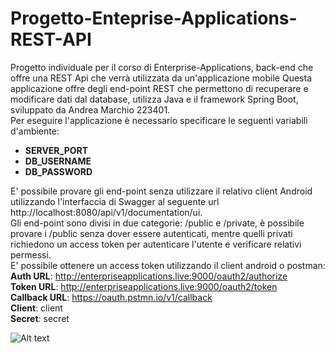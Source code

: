 # Progetto-Enteprise-Applications-REST-API
Progetto individuale per il corso di Enterprise-Applications, back-end che offre una REST Api che verrà utilizzata da un'applicazione mobile
Questa applicazione offre degli end-point REST che permettono di recuperare e modificare dati dal database, utilizza Java e il framework Spring Boot, sviluppato da Andrea Marchio 223401.</br>
Per eseguire l'applicazione è necessario specificare le seguenti variabili d'ambiente:
+ **SERVER_PORT**
+ **DB_USERNAME**
+ **DB_PASSWORD** </br>

E' possibile provare gli end-point senza utilizzare il relativo client Android utilizzando l'interfaccia di Swagger al seguente url http://localhost:8080/api/v1/documentation/ui.</br>
Gli end-point sono divisi in due categorie: /public e /private, è possibile provare i /public senza dover essere autenticati, mentre quelli privati richiedono un access token per autenticare l'utente e verificare relativi permessi.</br>
E' possibile ottenere un access token utilizzando il client android o postman:</br>
**Auth URL**: http://enterpriseapplications.live:9000/oauth2/authorize</br>
**Token URL**: http://enterpriseapplications.live:9000/oauth2/token</br>
**Callback URL**: https://oauth.pstmn.io/v1/callback </br>
**Client**: client </br>
**Secret**: secret </br>

![Alt text](https://i.imgur.com/JSnPvFf.png)

